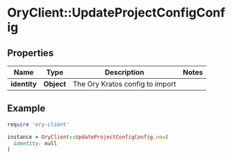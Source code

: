 # OryClient::UpdateProjectConfigConfig

## Properties

| Name | Type | Description | Notes |
| ---- | ---- | ----------- | ----- |
| **identity** | **Object** | The Ory Kratos config to import |  |

## Example

```ruby
require 'ory-client'

instance = OryClient::UpdateProjectConfigConfig.new(
  identity: null
)
```

